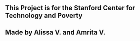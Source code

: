 ## This Project is for the Stanford Center for Technology and Poverty
## Made by Alissa V. and Amrita V. 